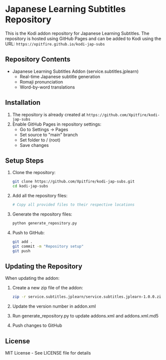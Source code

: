# Japanese Learning Subtitles Repository

This is the Kodi addon repository for Japanese Learning Subtitles. The repository is hosted using GitHub Pages and can be added to Kodi using the URL: `https://xpitfire.github.io/kodi-jap-subs`

## Repository Contents

- Japanese Learning Subtitles Addon (service.subtitles.jplearn)
  - Real-time Japanese subtitle generation
  - Romaji pronunciation
  - Word-by-word translations

## Installation

1. The repository is already created at `https://github.com/Xpitfire/kodi-jap-subs`
2. Enable GitHub Pages in repository settings:
   - Go to Settings → Pages
   - Set source to "main" branch
   - Set folder to / (root)
   - Save changes

## Setup Steps

1. Clone the repository:
   ```bash
   git clone https://github.com/Xpitfire/kodi-jap-subs.git
   cd kodi-jap-subs
   ```

2. Add all the repository files:
   ```bash
   # Copy all provided files to their respective locations
   ```

3. Generate the repository files:
   ```bash
   python generate_repository.py
   ```

4. Push to GitHub:
   ```bash
   git add .
   git commit -m "Repository setup"
   git push
   ```

## Updating the Repository

When updating the addon:

1. Create a new zip file of the addon:
   ```bash
   zip -r service.subtitles.jplearn/service.subtitles.jplearn-1.0.0.zip service.subtitles.jplearn/
   ```

2. Update the version number in addon.xml
3. Run generate_repository.py to update addons.xml and addons.xml.md5
4. Push changes to GitHub

## License

MIT License - See LICENSE file for details